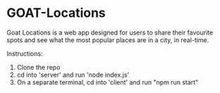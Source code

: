 # GOAT-Locations
Goat Locations is a web app designed for users to share their favourite spots and see what the most popular places are in a city, in real-time.

Instructions:
1. Clone the repo
2. cd into 'server' and run 'node index.js'
3. On a separate terminal, cd into 'client' and run "npm run start"
